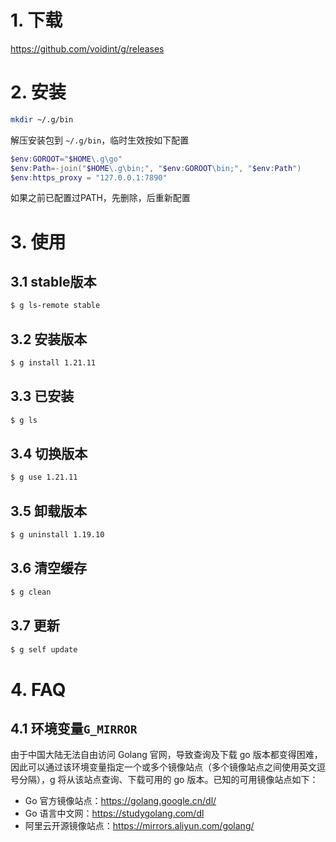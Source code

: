 # 1. 下载

https://github.com/voidint/g/releases



# 2. 安装

```bash
mkdir ~/.g/bin
```

解压安装包到 `~/.g/bin`，临时生效按如下配置

```powershell
$env:GOROOT="$HOME\.g\go"
$env:Path=-join("$HOME\.g\bin;", "$env:GOROOT\bin;", "$env:Path")
$env:https_proxy = "127.0.0.1:7890"
```

如果之前已配置过PATH，先删除，后重新配置



# 3. 使用

## 3.1 stable版本

```bash
$ g ls-remote stable
```



## 3.2 安装版本

```bash
$ g install 1.21.11
```



## 3.3 已安装

```bash
$ g ls
```



## 3.4 切换版本

```bash
$ g use 1.21.11
```



## 3.5 卸载版本

```bash
$ g uninstall 1.19.10
```



## 3.6 清空缓存

```bash
$ g clean
```



## 3.7 更新

```bash
$ g self update
```



# 4. FAQ

## 4.1 环境变量`G_MIRROR`

由于中国大陆无法自由访问 Golang 官网，导致查询及下载 go 版本都变得困难，因此可以通过该环境变量指定一个或多个镜像站点（多个镜像站点之间使用英文逗号分隔），g 将从该站点查询、下载可用的 go 版本。已知的可用镜像站点如下：

- Go 官方镜像站点：https://golang.google.cn/dl/
- Go 语言中文网：https://studygolang.com/dl
- 阿里云开源镜像站点：https://mirrors.aliyun.com/golang/